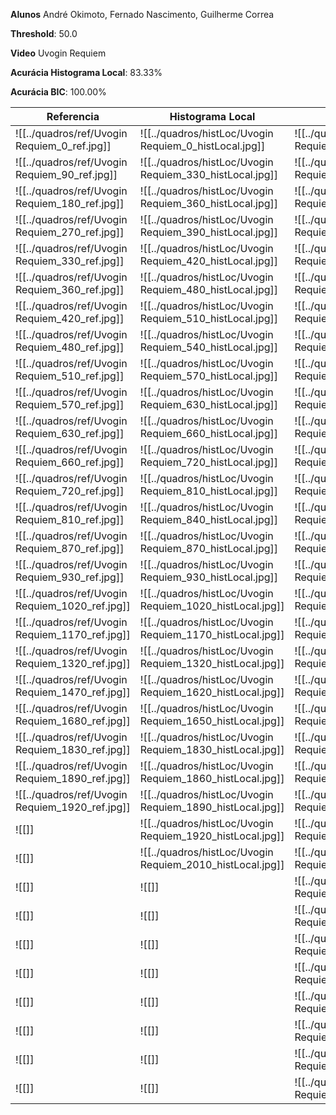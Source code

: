 
**Alunos** André Okimoto, Fernado Nascimento, Guilherme Correa

**Threshold**: 50.0

**Video** Uvogin Requiem

**Acurácia Histograma Local**: 83.33%

**Acurácia BIC**: 100.00%  



| Referencia | Histograma Local | BIC |
|------------|------------------|-----|
| ![[../quadros/ref/Uvogin Requiem_0_ref.jpg]] | ![[../quadros/histLoc/Uvogin Requiem_0_histLocal.jpg]] | ![[../quadros/bic/Uvogin Requiem_0_bic.jpg]] |
| ![[../quadros/ref/Uvogin Requiem_90_ref.jpg]] | ![[../quadros/histLoc/Uvogin Requiem_330_histLocal.jpg]] | ![[../quadros/bic/Uvogin Requiem_90_bic.jpg]] |
| ![[../quadros/ref/Uvogin Requiem_180_ref.jpg]] | ![[../quadros/histLoc/Uvogin Requiem_360_histLocal.jpg]] | ![[../quadros/bic/Uvogin Requiem_180_bic.jpg]] |
| ![[../quadros/ref/Uvogin Requiem_270_ref.jpg]] | ![[../quadros/histLoc/Uvogin Requiem_390_histLocal.jpg]] | ![[../quadros/bic/Uvogin Requiem_270_bic.jpg]] |
| ![[../quadros/ref/Uvogin Requiem_330_ref.jpg]] | ![[../quadros/histLoc/Uvogin Requiem_420_histLocal.jpg]] | ![[../quadros/bic/Uvogin Requiem_330_bic.jpg]] |
| ![[../quadros/ref/Uvogin Requiem_360_ref.jpg]] | ![[../quadros/histLoc/Uvogin Requiem_480_histLocal.jpg]] | ![[../quadros/bic/Uvogin Requiem_360_bic.jpg]] |
| ![[../quadros/ref/Uvogin Requiem_420_ref.jpg]] | ![[../quadros/histLoc/Uvogin Requiem_510_histLocal.jpg]] | ![[../quadros/bic/Uvogin Requiem_390_bic.jpg]] |
| ![[../quadros/ref/Uvogin Requiem_480_ref.jpg]] | ![[../quadros/histLoc/Uvogin Requiem_540_histLocal.jpg]] | ![[../quadros/bic/Uvogin Requiem_420_bic.jpg]] |
| ![[../quadros/ref/Uvogin Requiem_510_ref.jpg]] | ![[../quadros/histLoc/Uvogin Requiem_570_histLocal.jpg]] | ![[../quadros/bic/Uvogin Requiem_480_bic.jpg]] |
| ![[../quadros/ref/Uvogin Requiem_570_ref.jpg]] | ![[../quadros/histLoc/Uvogin Requiem_630_histLocal.jpg]] | ![[../quadros/bic/Uvogin Requiem_510_bic.jpg]] |
| ![[../quadros/ref/Uvogin Requiem_630_ref.jpg]] | ![[../quadros/histLoc/Uvogin Requiem_660_histLocal.jpg]] | ![[../quadros/bic/Uvogin Requiem_540_bic.jpg]] |
| ![[../quadros/ref/Uvogin Requiem_660_ref.jpg]] | ![[../quadros/histLoc/Uvogin Requiem_720_histLocal.jpg]] | ![[../quadros/bic/Uvogin Requiem_570_bic.jpg]] |
| ![[../quadros/ref/Uvogin Requiem_720_ref.jpg]] | ![[../quadros/histLoc/Uvogin Requiem_810_histLocal.jpg]] | ![[../quadros/bic/Uvogin Requiem_630_bic.jpg]] |
| ![[../quadros/ref/Uvogin Requiem_810_ref.jpg]] | ![[../quadros/histLoc/Uvogin Requiem_840_histLocal.jpg]] | ![[../quadros/bic/Uvogin Requiem_660_bic.jpg]] |
| ![[../quadros/ref/Uvogin Requiem_870_ref.jpg]] | ![[../quadros/histLoc/Uvogin Requiem_870_histLocal.jpg]] | ![[../quadros/bic/Uvogin Requiem_690_bic.jpg]] |
| ![[../quadros/ref/Uvogin Requiem_930_ref.jpg]] | ![[../quadros/histLoc/Uvogin Requiem_930_histLocal.jpg]] | ![[../quadros/bic/Uvogin Requiem_720_bic.jpg]] |
| ![[../quadros/ref/Uvogin Requiem_1020_ref.jpg]] | ![[../quadros/histLoc/Uvogin Requiem_1020_histLocal.jpg]] | ![[../quadros/bic/Uvogin Requiem_780_bic.jpg]] |
| ![[../quadros/ref/Uvogin Requiem_1170_ref.jpg]] | ![[../quadros/histLoc/Uvogin Requiem_1170_histLocal.jpg]] | ![[../quadros/bic/Uvogin Requiem_810_bic.jpg]] |
| ![[../quadros/ref/Uvogin Requiem_1320_ref.jpg]] | ![[../quadros/histLoc/Uvogin Requiem_1320_histLocal.jpg]] | ![[../quadros/bic/Uvogin Requiem_840_bic.jpg]] |
| ![[../quadros/ref/Uvogin Requiem_1470_ref.jpg]] | ![[../quadros/histLoc/Uvogin Requiem_1620_histLocal.jpg]] | ![[../quadros/bic/Uvogin Requiem_870_bic.jpg]] |
| ![[../quadros/ref/Uvogin Requiem_1680_ref.jpg]] | ![[../quadros/histLoc/Uvogin Requiem_1650_histLocal.jpg]] | ![[../quadros/bic/Uvogin Requiem_930_bic.jpg]] |
| ![[../quadros/ref/Uvogin Requiem_1830_ref.jpg]] | ![[../quadros/histLoc/Uvogin Requiem_1830_histLocal.jpg]] | ![[../quadros/bic/Uvogin Requiem_1020_bic.jpg]] |
| ![[../quadros/ref/Uvogin Requiem_1890_ref.jpg]] | ![[../quadros/histLoc/Uvogin Requiem_1860_histLocal.jpg]] | ![[../quadros/bic/Uvogin Requiem_1050_bic.jpg]] |
| ![[../quadros/ref/Uvogin Requiem_1920_ref.jpg]] | ![[../quadros/histLoc/Uvogin Requiem_1890_histLocal.jpg]] | ![[../quadros/bic/Uvogin Requiem_1170_bic.jpg]] |
| ![[]] | ![[../quadros/histLoc/Uvogin Requiem_1920_histLocal.jpg]] | ![[../quadros/bic/Uvogin Requiem_1320_bic.jpg]] |
| ![[]] | ![[../quadros/histLoc/Uvogin Requiem_2010_histLocal.jpg]] | ![[../quadros/bic/Uvogin Requiem_1470_bic.jpg]] |
| ![[]] | ![[]] | ![[../quadros/bic/Uvogin Requiem_1620_bic.jpg]] |
| ![[]] | ![[]] | ![[../quadros/bic/Uvogin Requiem_1650_bic.jpg]] |
| ![[]] | ![[]] | ![[../quadros/bic/Uvogin Requiem_1830_bic.jpg]] |
| ![[]] | ![[]] | ![[../quadros/bic/Uvogin Requiem_1860_bic.jpg]] |
| ![[]] | ![[]] | ![[../quadros/bic/Uvogin Requiem_1890_bic.jpg]] |
| ![[]] | ![[]] | ![[../quadros/bic/Uvogin Requiem_1920_bic.jpg]] |
| ![[]] | ![[]] | ![[../quadros/bic/Uvogin Requiem_2010_bic.jpg]] |
| ![[]] | ![[]] | ![[../quadros/bic/Uvogin Requiem_2040_bic.jpg]] |
